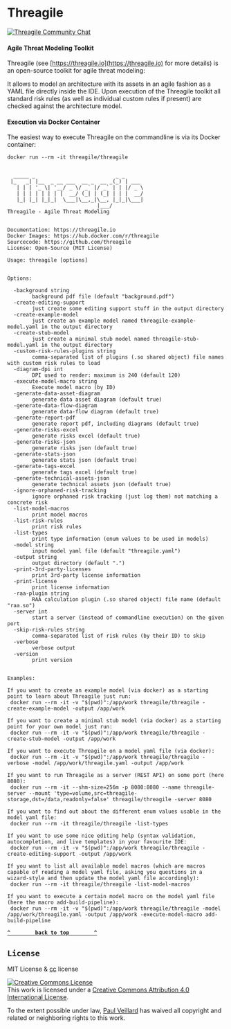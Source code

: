 # Threagile

[![Threagile Community Chat](https://badges.gitter.im/Threagile/community.svg)](https://gitter.im/Threagile/community)

#### Agile Threat Modeling Toolkit
Threagile (see [https://threagile.io](https://threagile.io) for more details) is an open-source toolkit for 
agile threat modeling: 

It allows to model an architecture with its assets in an agile fashion as a YAML file directly inside the IDE. 
Upon execution of the Threagile toolkit all standard risk rules (as well as individual custom rules if present) 
are checked against the architecture model.


#### Execution via Docker Container
The easiest way to execute Threagile on the commandline is via its Docker container: 

    docker run --rm -it threagile/threagile
    
    
      _____ _                          _ _      
     |_   _| |__  _ __ ___  __ _  __ _(_) | ___ 
       | | | '_ \| '__/ _ \/ _` |/ _` | | |/ _ \
       | | | | | | | |  __/ (_| | (_| | | |  __/
       |_| |_| |_|_|  \___|\__,_|\__, |_|_|\___|
                                 |___/        
    Threagile - Agile Threat Modeling
    
    
    Documentation: https://threagile.io
    Docker Images: https://hub.docker.com/r/threagile
    Sourcecode: https://github.com/threagile
    License: Open-Source (MIT License)    
    
    Usage: threagile [options]
    
    
    Options:
    
      -background string
            background pdf file (default "background.pdf")
      -create-editing-support
            just create some editing support stuff in the output directory
      -create-example-model
            just create an example model named threagile-example-model.yaml in the output directory
      -create-stub-model
            just create a minimal stub model named threagile-stub-model.yaml in the output directory
      -custom-risk-rules-plugins string
            comma-separated list of plugins (.so shared object) file names with custom risk rules to load
      -diagram-dpi int
            DPI used to render: maximum is 240 (default 120)
      -execute-model-macro string
            Execute model macro (by ID)
      -generate-data-asset-diagram
            generate data asset diagram (default true)
      -generate-data-flow-diagram
            generate data-flow diagram (default true)
      -generate-report-pdf
            generate report pdf, including diagrams (default true)
      -generate-risks-excel
            generate risks excel (default true)
      -generate-risks-json
            generate risks json (default true)
      -generate-stats-json
            generate stats json (default true)
      -generate-tags-excel
            generate tags excel (default true)
      -generate-technical-assets-json
            generate technical assets json (default true)
      -ignore-orphaned-risk-tracking
            ignore orphaned risk tracking (just log them) not matching a concrete risk
      -list-model-macros
            print model macros
      -list-risk-rules
            print risk rules
      -list-types
            print type information (enum values to be used in models)
      -model string
            input model yaml file (default "threagile.yaml")
      -output string
            output directory (default ".")
      -print-3rd-party-licenses
            print 3rd-party license information
      -print-license
            print license information
      -raa-plugin string
            RAA calculation plugin (.so shared object) file name (default "raa.so")
      -server int
            start a server (instead of commandline execution) on the given port
      -skip-risk-rules string
            comma-separated list of risk rules (by their ID) to skip
      -verbose
            verbose output
      -version
            print version
    
    
    Examples:
    
    If you want to create an example model (via docker) as a starting point to learn about Threagile just run: 
     docker run --rm -it -v "$(pwd)":/app/work threagile/threagile -create-example-model -output /app/work
    
    If you want to create a minimal stub model (via docker) as a starting point for your own model just run: 
     docker run --rm -it -v "$(pwd)":/app/work threagile/threagile -create-stub-model -output /app/work
    
    If you want to execute Threagile on a model yaml file (via docker): 
     docker run --rm -it -v "$(pwd)":/app/work threagile/threagile -verbose -model /app/work/threagile.yaml -output /app/work
    
    If you want to run Threagile as a server (REST API) on some port (here 8080): 
     docker run --rm -it --shm-size=256m -p 8080:8080 --name threagile-server --mount 'type=volume,src=threagile-storage,dst=/data,readonly=false' threagile/threagile -server 8080
    
    If you want to find out about the different enum values usable in the model yaml file: 
     docker run --rm -it threagile/threagile -list-types
    
    If you want to use some nice editing help (syntax validation, autocompletion, and live templates) in your favourite IDE: 
     docker run --rm -it -v "$(pwd)":/app/work threagile/threagile -create-editing-support -output /app/work
    
    If you want to list all available model macros (which are macros capable of reading a model yaml file, asking you questions in a wizard-style and then update the model yaml file accordingly): 
     docker run --rm -it threagile/threagile -list-model-macros
    
    If you want to execute a certain model macro on the model yaml file (here the macro add-build-pipeline): 
     docker run --rm -it -v "$(pwd)":/app/work threagile/threagile -model /app/work/threagile.yaml -output /app/work -execute-model-macro add-build-pipeline


**[`^        back to top        ^`](#)**

## `License`
MIT License & [cc](https://creativecommons.org/licenses/by/4.0/) license

<a rel="license" href="http://creativecommons.org/licenses/by/4.0/"><img alt="Creative Commons License" style="border-width:0" src="https://i.creativecommons.org/l/by/4.0/88x31.png" /></a><br />This work is licensed under a <a rel="license" href="http://creativecommons.org/licenses/by/4.0/">Creative Commons Attribution 4.0 International License</a>.

To the extent possible under law, [Paul Veillard](https://github.com/paulveillard/) has waived all copyright and related or neighboring rights to this work.

